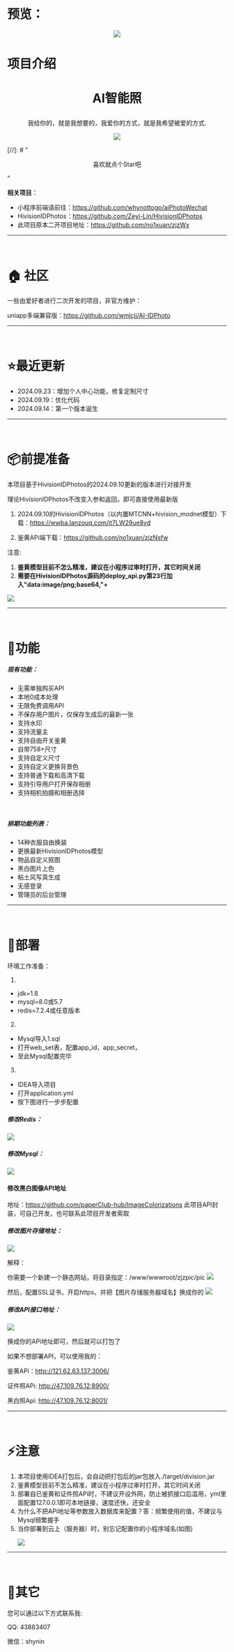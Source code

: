 # 预览：

<p align="center"><img src="./assets/3.png"></p>

# 项目介绍

# <p align="center">AI智能照</p>
<p align="center">我给你的，就是我想要的，我爱你的方式，就是我希望被爱的方式.</p>
<p align="center"><img src="./assets/1.png"></p>

[//]: # "<p align="center">喜欢就点个Star吧</p>"



**相关项目**：

- 小程序前端请前往：https://github.com/whynottogo/aiPhotoWechat
- HivisionIDPhotos：https://github.com/Zeyi-Lin/HivisionIDPhotos
- 此项目原本二开项目地址：https://github.com/no1xuan/zjzWx

<hr>
<br>

# 🏠 社区
一些由爱好者进行二次开发的项目，非官方维护：

uniapp多端兼容版：https://github.com/wmlcjj/AI-IDPhoto

<hr>
<br>

# ⭐最近更新
- 2024.09.23：增加个人中心功能，修复定制尺寸
- 2024.09.19：优化代码
- 2024.09.14：第一个版本诞生

<hr>
<br>


#  📦前提准备

本项目基于HivisionIDPhotos的2024.09.10更新的版本进行对接开发

理论HivisionIDPhotos不改变入参和返回，即可直接使用最新版

1. 2024.09.10的HivisionIDPhotos（以内置MTCNN+hivision_modnet模型）下载：https://wwba.lanzouq.com/it7LW29ue8yd

2. 鉴黄APi端下载：https://github.com/no1xuan/zjzNsfw

注意:

1. **鉴黄模型目前不怎么精准，建议在小程序过审时打开，其它时间关闭**
2. **需要在HivisionIDPhotos源码的deploy_api.py第23行加入"data:image/png;base64,"+**

<img src="./assets/9.png">






<hr>
<br>

# 🤩功能

##### 现有功能：

- 无需单独购买API
- 本地0成本处理
- 无限免费调用API
- 不保存用户图片，仅保存生成后的最新一张
- 支持水印
- 支持流量主
- 支持自由开关鉴黄
- 自带758+尺寸
- 支持自定义尺寸
- 支持自定义更换背景色
- 支持普通下载和高清下载
- 支持引导用户打开保存相册
- 支持相机拍摄和相册选择


<br />

##### 排期功能列表：

- 14种衣服自由换装
- 更换最新HivisionIDPhotos模型
- 物品自定义抠图
- 黑白图片上色
- 粘土风写真生成
- 无感登录
- 管理员的后台管理



<hr>
<br>


# 🔧部署

环境工作准备：

1. 
- jdk=1.8
- mysql=8.0或5.7
- redis=7.2.4或任意版本

2. 
- Mysql导入1.sql
- 打开web_set表，配置app_id，app_secret，
- 至此Mysql配置完毕

3.
- IDEA导入项目 
- 打开application.yml
- 按下图进行一步步配置
<p></p>

##### 修改Redis：

<img src="./assets/5.png">





##### 修改Mysql：

<img src="./assets/6.png">


#### 修改黑白图像API地址
地址：https://github.com/paperClub-hub/ImageColorizations
此项目API封装，可自己开发，也可联系此项目开发者索取


##### 修改图片存储地址：

<img src="./assets/7.png">



解释：

你需要一个新建一个静态网站，将目录指定：/www/wwwroot/zjzpic/pic
<img src="./assets/12.png">


然后，配置SSL证书，开启https，并把【图片存储服务器域名】换成你的
<img src="./assets/13.png">
<p></p>





##### 修改API接口地址：

<img src="./assets/8.png">

换成你的APi地址即可，然后就可以打包了

如果不想部署API，可以使用我的：

鉴黄APi：http://121.62.63.137:3006/

证件照APi:  http://47.109.76.12:8900/

黑白照Api: http://47.109.76.12:8001/


<hr>
<br>



# ⚡️注意

1. 本项目使用IDEA打包后，会自动把打包后的jar包放入./target/division.jar
2. 鉴黄模型目前不怎么精准，建议在小程序过审时打开，其它时间关闭
3. 部署自已鉴黄和证件照APi时，不建议开设外网，防止被抓接口后滥用，yml里面配置127.0.0.1即可本地链接，速度还快，还安全
4. 为什么不把APi地址等参数放入数据库来配置？答：频繁使用的值，不建议与Mysql频繁握手
5. 当你部署到云上（服务器）时，别忘记配置你的小程序域名(如图) <p></p> <img src="./assets/11.png">

<hr>
<br>



# 📧其它

您可以通过以下方式联系我:

QQ: 43883407

微信：shynin
